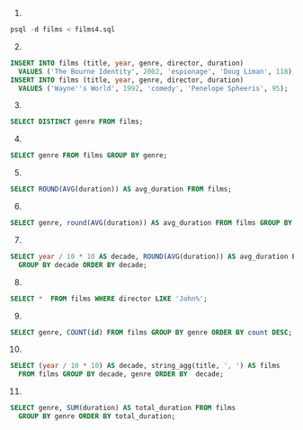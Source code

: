 1.
```sql
psql -d films < films4.sql
```


2.
```sql
INSERT INTO films (title, year, genre, director, duration)
  VALUES ('The Bourne Identity', 2002, 'espionage', 'Doug Liman', 118);
INSERT INTO films (title, year, genre, director, duration)
  VALUES ('Wayne''s World', 1992, 'comedy', 'Penelope Spheeris', 95);
```


3.
```sql
SELECT DISTINCT genre FROM films;
```


4.
```sql
SELECT genre FROM films GROUP BY genre;
```


5.
```sql
SELECT ROUND(AVG(duration)) AS avg_duration FROM films;
```


6.
```sql
SELECT genre, round(AVG(duration)) AS avg_duration FROM films GROUP BY genre;
```


7.
```sql
SELECT year / 10 * 10 AS decade, ROUND(AVG(duration)) AS avg_duration FROM films
  GROUP BY decade ORDER BY decade;
```


8.
```sql
SELECT *  FROM films WHERE director LIKE 'John%';
```


9.
```sql
SELECT genre, COUNT(id) FROM films GROUP BY genre ORDER BY count DESC;
```


10.
```sql
SELECT (year / 10 * 10) AS decade, string_agg(title, ', ') AS films
  FROM films GROUP BY decade, genre ORDER BY  decade;
```

11.
```sql
SELECT genre, SUM(duration) AS total_duration FROM films
  GROUP BY genre ORDER BY total_duration;
```
